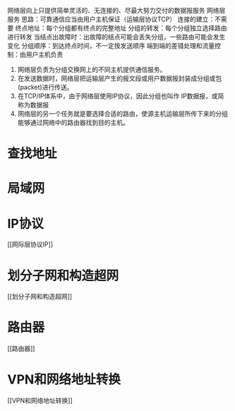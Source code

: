 
网络层向上只提供简单灵活的、无连接的、尽最大努力交付的数据报服务
网络层服务
思路：可靠通信应当由用户主机保证（运输层协议TCP）
连接的建立：不需要
终点地址：每个分组都有终点的完整地址
分组的转发：每个分组独立选择路由进行转发
当结点出故障时：出故障的结点可能会丢失分组，一些路由可能会发生变化
分组顺序：到达终点时间，不一定按发送顺序
端到端的差错处理和流量控制：由用户主机负责
1. 网络层负责为分组交换网上的不同主机提供通信服务。
2. 在发送数据时，网络层把运输层产生的报文段或用户数据报封装成分组或包(packet)进行传送。
3. 在TCP/IP体系中，由于网络层使用IP协议，因此分组也叫作 IP数据报，或简称为数据报
4. 网络层的另一个任务就是要选择合适的路由，使源主机运输层所传下来的分组能够通过网络中的路由器找到目的主机。

# 查找地址






# 局域网

# IP协议
[[网际层协议IP]]

# 划分子网和构造超网
[[划分子网和构造超网]]



# 路由器
[[路由器]] 


# VPN和网络地址转换
[[VPN和网络地址转换]]
